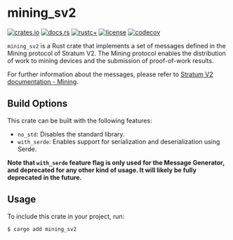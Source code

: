 # mining_sv2

[![crates.io](https://img.shields.io/crates/v/mining_sv2.svg)](https://crates.io/crates/mining_sv2)
[![docs.rs](https://docs.rs/mining_sv2/badge.svg)](https://docs.rs/mining_sv2)
[![rustc+](https://img.shields.io/badge/rustc-1.75.0%2B-lightgrey.svg)](https://blog.rust-lang.org/2023/12/28/Rust-1.75.0.html)
[![license](https://img.shields.io/badge/license-MIT%2FApache--2.0-blue.svg)](https://github.com/stratum-mining/stratum/blob/main/LICENSE.md)
[![codecov](https://codecov.io/gh/stratum-mining/stratum/branch/main/graph/badge.svg)](https://app.codecov.io/gh/stratum-mining/stratum/tree/main/protocols%2Fv2%2Fmining_sv2)

`mining_sv2` is a Rust crate that implements a set of  messages defined in the Mining protocol of Stratum V2.
The Mining protocol enables the distribution of work to mining devices and the submission of
proof-of-work results.

For further information about the messages, please refer to [Stratum V2 documentation - Mining](https://stratumprotocol.org/specification/05-Mining-Protocol/).

## Build Options

This crate can be built with the following features:
- `no_std`: Disables the standard library.
- `with_serde`: Enables support for serialization and deserialization using Serde.

**Note that `with_serde` feature flag is only used for the Message Generator, and deprecated for any
other kind of usage. It will likely be fully deprecated in the future.**

## Usage

To include this crate in your project, run:

```bash
$ cargo add mining_sv2
```
